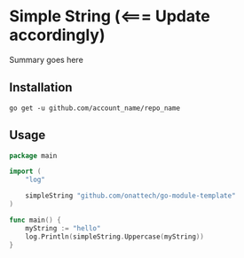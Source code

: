 # Simple String (<=== Update accordingly)

Summary goes here

## Installation

`go get -u github.com/account_name/repo_name` <!-- Change account_name and repo_name -->

## Usage

```go
package main

import (
	"log"

	simpleString "github.com/onattech/go-module-template"
)

func main() {
	myString := "hello"
	log.Println(simpleString.Uppercase(myString))
}
```
